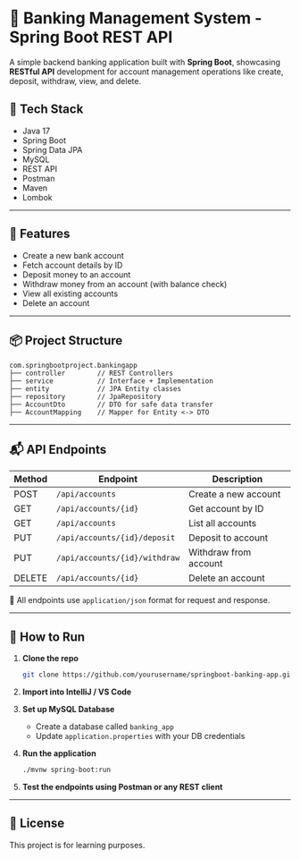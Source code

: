# 💸 Banking Management System - Spring Boot REST API

A simple backend banking application built with **Spring Boot**, showcasing **RESTful API** development for account management operations like create, deposit, withdraw, view, and delete.

## 🔧 Tech Stack
- Java 17
- Spring Boot
- Spring Data JPA
- MySQL
- REST API
- Postman
- Maven
- Lombok

---

## 📁 Features

- Create a new bank account
- Fetch account details by ID
- Deposit money to an account
- Withdraw money from an account (with balance check)
- View all existing accounts
- Delete an account

---

## 📦 Project Structure

```
com.springbootproject.bankingapp
├── controller        // REST Controllers
├── service           // Interface + Implementation
├── entity            // JPA Entity classes
├── repository        // JpaRepository
├── AccountDto        // DTO for safe data transfer
├── AccountMapping    // Mapper for Entity <-> DTO
```

---

## 📬 API Endpoints

| Method | Endpoint                   | Description               |
|--------|----------------------------|---------------------------|
| POST   | `/api/accounts`            | Create a new account      |
| GET    | `/api/accounts/{id}`       | Get account by ID         |
| GET    | `/api/accounts`            | List all accounts         |
| PUT    | `/api/accounts/{id}/deposit` | Deposit to account        |
| PUT    | `/api/accounts/{id}/withdraw` | Withdraw from account    |
| DELETE | `/api/accounts/{id}`       | Delete an account         |

📌 All endpoints use `application/json` format for request and response.

---

## 🚀 How to Run

1. **Clone the repo**
   ```bash
   git clone https://github.com/yourusername/springboot-banking-app.git
   ```

2. **Import into IntelliJ / VS Code**

3. **Set up MySQL Database**
   - Create a database called `banking_app`
   - Update `application.properties` with your DB credentials

4. **Run the application**
   ```bash
   ./mvnw spring-boot:run
   ```

5. **Test the endpoints using Postman or any REST client**

---

## 📄 License
This project is for learning purposes.